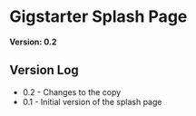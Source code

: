 # Gigstarter Splash Page

**Version: 0.2**

## Version Log

* 0.2 - Changes to the copy
* 0.1 - Initial version of the splash page